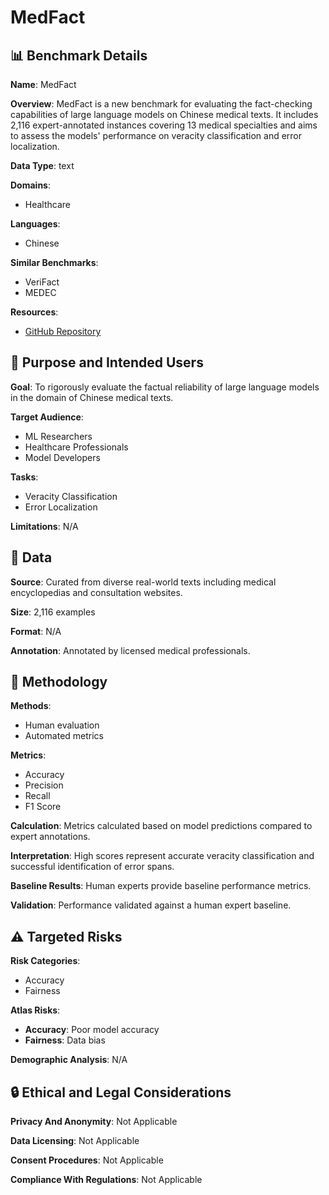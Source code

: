 # MedFact

## 📊 Benchmark Details

**Name**: MedFact

**Overview**: MedFact is a new benchmark for evaluating the fact-checking capabilities of large language models on Chinese medical texts. It includes 2,116 expert-annotated instances covering 13 medical specialties and aims to assess the models' performance on veracity classification and error localization.

**Data Type**: text

**Domains**:
- Healthcare

**Languages**:
- Chinese

**Similar Benchmarks**:
- VeriFact
- MEDEC

**Resources**:
- [GitHub Repository](https://github.com/ivy3h/MedFact.extraction)

## 🎯 Purpose and Intended Users

**Goal**: To rigorously evaluate the factual reliability of large language models in the domain of Chinese medical texts.

**Target Audience**:
- ML Researchers
- Healthcare Professionals
- Model Developers

**Tasks**:
- Veracity Classification
- Error Localization

**Limitations**: N/A

## 💾 Data

**Source**: Curated from diverse real-world texts including medical encyclopedias and consultation websites.

**Size**: 2,116 examples

**Format**: N/A

**Annotation**: Annotated by licensed medical professionals.

## 🔬 Methodology

**Methods**:
- Human evaluation
- Automated metrics

**Metrics**:
- Accuracy
- Precision
- Recall
- F1 Score

**Calculation**: Metrics calculated based on model predictions compared to expert annotations.

**Interpretation**: High scores represent accurate veracity classification and successful identification of error spans.

**Baseline Results**: Human experts provide baseline performance metrics.

**Validation**: Performance validated against a human expert baseline.

## ⚠️ Targeted Risks

**Risk Categories**:
- Accuracy
- Fairness

**Atlas Risks**:
- **Accuracy**: Poor model accuracy
- **Fairness**: Data bias

**Demographic Analysis**: N/A

## 🔒 Ethical and Legal Considerations

**Privacy And Anonymity**: Not Applicable

**Data Licensing**: Not Applicable

**Consent Procedures**: Not Applicable

**Compliance With Regulations**: Not Applicable
